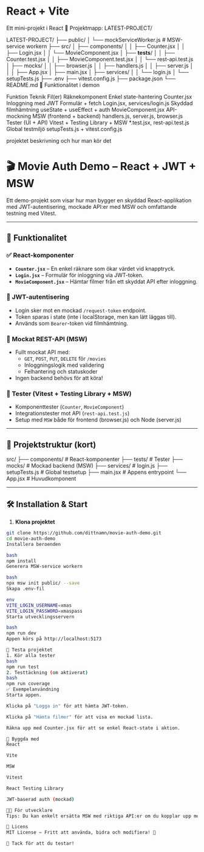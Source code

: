 # React + Vite


Ett mini-projekt i React
📁 Projektmapp: LATEST-PROJECT/


LATEST-PROJECT/
├── public/
│   └── mockServiceWorker.js       # MSW-service workern
├── src/
│   ├── components/
│   │   ├── Counter.jsx
│   │   ├── Login.jsx
│   │   └── MovieComponent.jsx
│   ├── __tests__/
│   │   ├── Counter.test.jsx
│   │   ├── MovieComponent.test.jsx
│   │   └── rest-api.test.js
│   ├── mocks/
│   │   ├── browser.js
│   │   ├── handlers.js
│   │   ├── server.js
│   │
│   ├── App.jsx
│   ├── main.jsx
│   ├── services/
│   │   └── login.js
│   └── setupTests.js
├── .env
├── vitest.config.js
├── package.json
└── README.md
🧪 Funktionalitet i demon

Funktion	Teknik	Fil(er)
Räknekomponent	Enkel state-hantering	Counter.jsx
Inloggning med JWT	Formulär + fetch	Login.jsx, services/login.js
Skyddad filmhämtning	useState + useEffect + auth	MovieComponent.jsx
API-mockning	MSW (frontend + backend)	handlers.js, server.js, browser.js
Tester (UI + API)	Vitest + Testing Library + MSW	*.test.jsx, rest-api.test.js
Global testmiljö	setupTests.js + vitest.config.js	



projektet beskrivning  och hur man kör det

# 🎬 Movie Auth Demo – React + JWT + MSW

Ett demo-projekt som visar hur man bygger en skyddad React-applikation med JWT-autentisering, mockade API:er med MSW och omfattande testning med Vitest.

---

## 🚀 Funktionalitet

### ✅ React-komponenter

- **`Counter.jsx`** – En enkel räknare som ökar värdet vid knapptryck.
- **`Login.jsx`** – Formulär för inloggning via JWT-token.
- **`MovieComponent.jsx`** – Hämtar filmer från ett skyddat API efter inloggning.

### 🔐 JWT-autentisering

- Login sker mot en mockad `/request-token` endpoint.
- Token sparas i state (inte i localStorage, men kan lätt läggas till).
- Används som `Bearer`-token vid filmhämtning.

### 🔧 Mockat REST-API (MSW)

- Fullt mockat API med:
  - `GET`, `POST`, `PUT`, `DELETE` för `/movies`
  - Inloggningslogik med validering
  - Felhantering och statuskoder
- Ingen backend behövs för att köra!

### 🧪 Tester (Vitest + Testing Library + MSW)

- Komponenttester (`Counter`, `MovieComponent`)
- Integrationstester mot API (`rest-api.test.js`)
- Setup med `MSW` både för frontend (browser.js) och Node (server.js)

---

## 📁 Projektstruktur (kort)

src/ ├── components/ # React-komponenter ├── tests/ # Tester ├── mocks/ # Mockad backend (MSW) ├── services/ # login.js ├── setupTests.js # Global testsetup ├── main.jsx # Appens entrypoint └── App.jsx # Huvudkomponent

---

## 🛠️ Installation & Start

1. **Klona projektet**

```bash
git clone https://github.com/dittnamn/movie-auth-demo.git
cd movie-auth-demo
Installera beroenden

bash
npm install
Generera MSW-service workern

bash
npx msw init public/ --save
Skapa .env-fil

env
VITE_LOGIN_USERNAME=xmas
VITE_LOGIN_PASSWORD=xmaspass
Starta utvecklingsservern

bash
npm run dev
Appen körs på http://localhost:5173

🧪 Testa projektet
1. Kör alla tester
bash
npm run test
2. Testtäckning (om aktiverat)
bash
npm run coverage
✅ Exempelanvändning
Starta appen.

Klicka på "Logga in" för att hämta JWT-token.

Klicka på "Hämta filmer" för att visa en mockad lista.

Räkna upp med Counter.jsx för att se enkel React-state i aktion.

🧱 Byggda med
React

Vite

MSW

Vitest

React Testing Library

JWT-baserad auth (mockad)

🧑‍💻 För utvecklare
Tips: Du kan enkelt ersätta MSW med riktiga API:er om du kopplar upp mot backend – se handlers.js för endpointspecifikationer!

📄 Licens
MIT License – Fritt att använda, bidra och modifiera! 🙌

🙏 Tack för att du testar!












